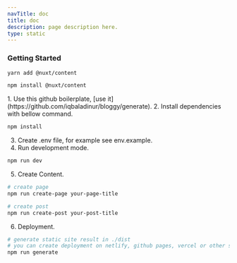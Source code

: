```yaml
---
navTitle: doc
title: doc
description: page description here.
type: static
---
```


### Getting Started
<code-group>
  <code-block label="Yarn" active>

  ```bash
  yarn add @nuxt/content
  ```

  </code-block>
  <code-block label="NPM">

  ```bash
  npm install @nuxt/content
  ```

  </code-block>
</code-group>
1. Use this github boilerplate, [use it](https://github.com/iqbaladinur/bloggy/generate).
2. Install dependencies with bellow command.

```bash
npm install
```
3. Create .env file, for example see env.example.
4. Run development mode.

```bash
npm run dev
```
5. Create Content.

```bash
# create page
npm run create-page your-page-title

# create post
npm run create-post your-post-title
```
6. Deployment.

```bash
# generate static site result in ./dist
# you can create deployment on netlify, github pages, vercel or other static host.
npm run generate
```